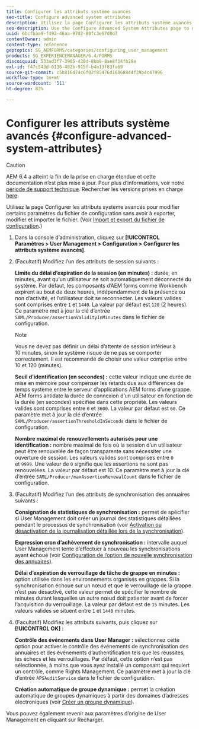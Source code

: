 ```yaml
---
title: Configurer les attributs système avancés
seo-title: Configure advanced system attributes
description: Utilisez la page Configurer les attributs système avancés pour modifier certains paramètres du fichier de configuration sans avoir à exporter, modifier et importer le fichier.
seo-description: Use the Configure Advanced System Attributes page to modify certain settings in the configuration file without the need to export, edit, and import the file.
uuid: 6bcfbaa9-f492-46aa-97d2-00fc3e67d0d7
contentOwner: admin
content-type: reference
geptopics: SG_AEMFORMS/categories/configuring_user_management
products: SG_EXPERIENCEMANAGER/6.4/FORMS
discoiquuid: 533ad3f7-3905-420d-8bb9-8ae8f14fb28e
exl-id: f47c543d-6136-482b-915f-b4e13f83fa69
source-git-commit: c5b816d74c6f02f85476d16868844f39b4c47996
workflow-type: tm+mt
source-wordcount: '511'
ht-degree: 83%

---
```


# Configurer les attributs système avancés {#configure-advanced-system-attributes}

>[!CAUTION]
>
>AEM 6.4 a atteint la fin de la prise en charge étendue et cette documentation n’est plus mise à jour. Pour plus d’informations, voir notre [période de support technique](https://helpx.adobe.com/fr/support/programs/eol-matrix.html). Rechercher les versions prises en charge [here](https://experienceleague.adobe.com/docs/?lang=fr).

Utilisez la page Configurer les attributs système avancés pour modifier certains paramètres du fichier de configuration sans avoir à exporter, modifier et importer le fichier. (Voir [Import et export du fichier de configuration](/help/forms/using/admin-help/importing-exporting-configuration-file.md#importing-and-exporting-the-configuration-file).)

1. Dans la console d’administration, cliquez sur **[!UICONTROL Paramètres > User Management > Configuration > Configurer les attributs système avancés]**.
1. (Facultatif) Modifiez l’un des attributs de session suivants :

   **Limite du délai d’expiration de la session (en minutes) :** durée, en minutes, avant qu’un utilisateur ne soit automatiquement déconnecté du système. Par défaut, les composants d’AEM forms comme Workbench expirent au bout de deux heures, indépendamment de la présence ou non d’activité, et l’utilisateur doit se reconnecter. Les valeurs valides sont comprises entre `1` et `1440`. La valeur par défaut est `120` (2 heures). Ce paramètre met à jour la clé d’entrée `SAML/Producer/assertionValidityInMinutes` dans le fichier de configuration.

   >[!NOTE]
   >
   >Vous ne devez pas définir un délai d’attente de session inférieur à 10 minutes, sinon le système risque de ne pas se comporter correctement. Il est recommandé de choisir une valeur comprise entre 10 et 120 (minutes).

   **Seuil d’identification (en secondes) :** cette valeur indique une durée de mise en mémoire pour compenser les retards dus aux différences de temps système entre le serveur d’applications AEM forms d’une grappe. AEM forms antidate la durée de connexion d’un utilisateur en fonction de la durée (en secondes) spécifiée dans cette propriété. Les valeurs valides sont comprises entre `0` et `3600`. La valeur par défaut est `60`. Ce paramètre met à jour la clé d’entrée `SAML/Producer/assertionThresholdInSeconds` dans le fichier de configuration.

   **Nombre maximal de renouvellements autorisés pour une identification :** nombre maximal de fois où la session d’un utilisateur peut être renouvelée de façon transparente sans nécessiter une ouverture de session. Les valeurs valides sont comprises entre `0` et `9999`. Une valeur de `0` signifie que les assertions ne sont pas renouvelées. La valeur par défaut est 10. Ce paramètre met à jour la clé d’entrée `SAML/Producer/maxAssertionRenewalCount` dans le fichier de configuration.

1. (Facultatif) Modifiez l’un des attributs de synchronisation des annuaires suivants :

   **Consignation de statistiques de synchronisation :** permet de spécifier si User Management doit créer un journal des statistiques détaillées pendant le processus de synchronisation (voir [Activation ou désactivation de la journalisation détaillée lors de la synchronisation](/help/forms/using/admin-help/synchronizing-directories.md#enable-or-disable-detailed-logging-during-synchronization)).

   **Expression cron d’achèvement de synchronisation :** intervalle auquel User Management tente d’effectuer à nouveau les synchronisations ayant échoué (voir [Configuration de l’option de nouvelle synchronisation des annuaires](/help/forms/using/admin-help/synchronizing-directories.md#configure-the-directory-synchronization-retry-option)).

   **Délai d’expiration de verrouillage de tâche de grappe en minutes :** option utilisée dans les environnements organisés en grappes. Si la synchronisation échoue sur un nœud et que le verrouillage de la grappe n’est pas désactivé, cette valeur permet de spécifier le nombre de minutes durant lesquelles un autre nœud doit patienter avant de forcer l’acquisition du verrouillage. La valeur par défaut est de `15` minutes. Les valeurs valides se situent entre `1` et `1440` minutes.

1. (Facultatif) Modifiez les attributs suivants, puis cliquez sur **[!UICONTROL OK]** :

   **Contrôle des événements dans User Manager :** sélectionnez cette option pour activer le contrôle des événements de synchronisation des annuaires et des événements d’authentification tels que les réussites, les échecs et les verrouillages. Par défaut, cette option n’est pas sélectionnée, à moins que vous ayez installé un composant qui requiert un contrôle, comme Rights Management. Ce paramètre met à jour la clé d’entrée `APSAuditService` dans le fichier de configuration.

   **Création automatique de groupe dynamique :** permet la création automatique de groupes dynamiques à partir des domaines d’adresses électroniques (voir [Créer un groupe dynamique](/help/forms/using/admin-help/creating-configuring-groups.md#create-a-dynamic-group)).

Vous pouvez également revenir aux paramètres d’origine de User Management en cliquant sur Recharger.
